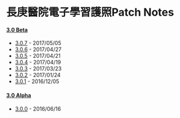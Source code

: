 # 長庚醫院電子學習護照Patch Notes
#### [3.0 Beta](https://github.com/kcwang-tw/cgmhlp-patch-note/blob/master/3-0-beta.md)
- [3.0.7](https://github.com/kcwang-tw/cgmhlp-patch-note/blob/master/3-0-beta.md#307) - 2017/05/05
- [3.0.6](https://github.com/kcwang-tw/cgmhlp-patch-note/blob/master/3-0-beta.md#306) - 2017/04/27
- [3.0.5](https://github.com/kcwang-tw/cgmhlp-patch-note/blob/master/3-0-beta.md#305) - 2017/04/21
- [3.0.4](https://github.com/kcwang-tw/cgmhlp-patch-note/blob/master/3-0-beta.md#304) - 2017/04/19
- [3.0.3](https://github.com/kcwang-tw/cgmhlp-patch-note/blob/master/3-0-beta.md#303) - 2017/03/23
- [3.0.2](https://github.com/kcwang-tw/cgmhlp-patch-note/blob/master/3-0-beta.md#302) - 2017/01/24
- [3.0.1](https://github.com/kcwang-tw/cgmhlp-patch-note/blob/master/3-0-beta.md#301) - 2016/12/05
#### [3.0 Alpha](https://github.com/kcwang-tw/cgmhlp-patch-note/blob/master/3-0-alpha.md)
- [3.0.0](https://github.com/kcwang-tw/cgmhlp-patch-note/blob/master/3-0-alpha.md#300) - 2016/06/16

